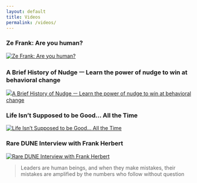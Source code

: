 ```yaml
---
layout: default
title: Videos
permalink: /videos/
---
```

### Ze Frank: Are you human?
[![Ze Frank: Are you human?](https://img.youtube.com/vi/ccIt-qRQBoI/0.jpg)](https://youtu.be/ccIt-qRQBoI)

### A Brief History of Nudge ㅡ Learn the power of nudge to win at behavioral change
[![A Brief History of Nudge ㅡ Learn the power of nudge to win at behavioral change](https://img.youtube.com/vi/jVTg3ZsNTTY/0.jpg)](https://www.youtube.com/watch?v=jVTg3ZsNTTY)

### Life Isn’t Supposed to be Good… All the Time
[![Life Isn’t Supposed to be Good… All the Time](https://img.youtube.com/vi/5oy9LWrRPIo/0.jpg)](https://youtu.be/5oy9LWrRPIo)

### Rare DUNE Interview with Frank Herbert
[![Rare DUNE Interview with Frank Herbert](https://img.youtube.com/vi/pZGJ3pGEuas/0.jpg)](https://www.youtube.com/watch?v=pZGJ3pGEuas)
> Leaders are human beings, and when they make mistakes, their mistakes are amplified by the numbers who follow without question